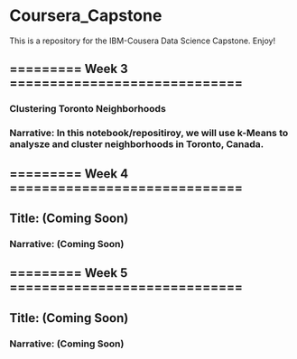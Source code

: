 # Coursera_Capstone
This is a repository for the IBM-Cousera Data Science Capstone.
Enjoy!

## ========= Week 3 =============================
### Clustering Toronto Neighborhoods

### Narrative: In this notebook/repositiroy, we will use k-Means to analysze and cluster neighborhoods in Toronto, Canada.

## ========= Week 4 =============================
## Title: (Coming Soon)
### Narrative: (Coming Soon)

## ========= Week 5 =============================
## Title: (Coming Soon)
### Narrative: (Coming Soon)
